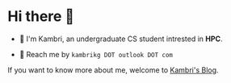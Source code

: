 # Hi there 👋

+ 🌱 I'm Kambri, an undergraduate CS student intrested in **HPC**.
  
+ 💬 Reach me by `kambrikg DOT outlook DOT com`
  
If you want to know more about me, welcome to [Kambri's Blog](https://kaigezheng.github.io/).
